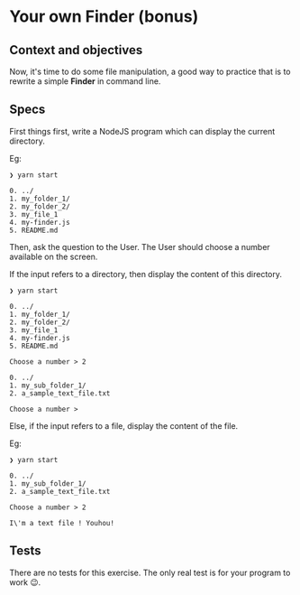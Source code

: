 # Your own Finder (bonus)

## Context and objectives

Now, it's time to do some file manipulation, a good way to practice that is to rewrite a simple **Finder** in command line.

## Specs

First things first, write a NodeJS program which can display the current directory.

Eg:

```shell
❯ yarn start

0. ../
1. my_folder_1/
2. my_folder_2/
3. my_file_1
4. my-finder.js
5. README.md
```

Then, ask the question to the User. The User should choose a number available on the screen.

If the input refers to a directory, then display the content of this directory.

```shell
❯ yarn start

0. ../
1. my_folder_1/
2. my_folder_2/
3. my_file_1
4. my-finder.js
5. README.md

Choose a number > 2

0. ../
1. my_sub_folder_1/
2. a_sample_text_file.txt

Choose a number >
```

Else, if the input refers to a file, display the content of the file.

Eg:

```shell
❯ yarn start

0. ../
1. my_sub_folder_1/
2. a_sample_text_file.txt

Choose a number > 2

I\'m a text file ! Youhou!
```

## Tests

There are no tests for this exercise. The only real test is for your program to work 😉.
